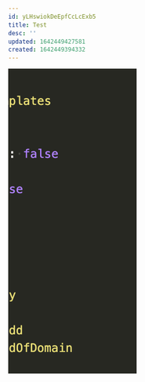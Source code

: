 ```yaml
---
id: yLHswiokDeEpfCcLcExb5
title: Test
desc: ''
updated: 1642449427581
created: 1642449394332
---
```


![](/assets/images/2022-01-17-20-56-42.png)